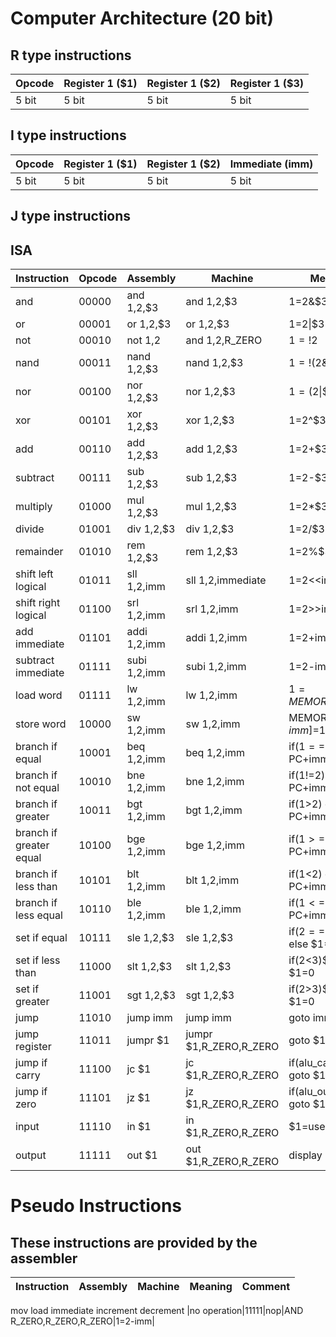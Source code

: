 # Computer Architecture (20 bit)

## R type instructions
|Opcode |Register 1 ($1) |Register 1 ($2)  |Register 1 ($3) |
---| --- | ---| ---|
5 bit | 5 bit | 5 bit | 5 bit|

## I type instructions
|Opcode |Register 1 ($1) |Register 1 ($2)  |Immediate (imm) |
---| --- | ---| ---|
5 bit | 5 bit | 5 bit | 5 bit|

## J type instructions
## ISA

|Instruction |Opcode |Assembly  |Machine |Meaning |
--- | --- | ---| ---| ---|
|and|00000|and $1,$2,$3|and $1,$2,$3|$1=$2&$3|
|or|00001|or $1,$2,$3|or $1,$2,$3|$1=$2\|$3|
|not|00010|not $1,$2|and $1,$2,R_ZERO|$1=!$2|
|nand|00011|nand $1,$2,$3|nand $1,$2,$3|$1=!($2&$3)|
|nor|00100|nor $1,$2,$3|nor $1,$2,$3|$1=($2\|$3)|
|xor|00101|xor $1,$2,$3|xor $1,$2,$3|$1=$2^$3|
|add|00110|add $1,$2,$3|add $1,$2,$3|$1=$2+$3|
|subtract|00111|sub $1,$2,$3|sub $1,$2,$3|$1=$2-$3|
|multiply|01000|mul $1,$2,$3|mul $1,$2,$3|$1=$2*$3|
|divide|01001|div $1,$2,$3|div $1,$2,$3|$1=$2/$3|
|remainder|01010|rem $1,$2,$3|rem $1,$2,$3|$1=$2%$3|
|shift left logical|01011|sll $1,$2,imm|sll $1,$2,immediate|$1=$2<<imm|
|shift right logical|01100|srl $1,$2,imm|srl $1,$2,imm|$1=$2>>imm|
|add immediate|01101|addi $1,$2,imm|addi $1,$2,imm|$1=$2+imm|
|subtract immediate|01111|subi $1,$2,imm|subi $1,$2,imm|$1=$2-imm|
|load word|01111|lw $1,$2,imm|lw $1,$2,imm|$1 = MEMORY[$2+imm]|
|store word|10000|sw $1,$2,imm|sw $1,$2,imm|MEMORY[$2+imm]=$1|
|branch if equal|10001|beq $1,$2,imm|beq $1,$2,imm|if($1==$2) goto PC+imm|
|branch if not equal|10010|bne $1,$2,imm|bne $1,$2,imm|if($1!=$2) goto PC+imm|
|branch if greater|10011|bgt $1,$2,imm|bgt $1,$2,imm|if($1>$2) goto PC+imm|
|branch if greater equal|10100|bge $1,$2,imm|bge $1,$2,imm|if($1>=$2) goto PC+imm|
|branch if less than|10101|blt $1,$2,imm|blt $1,$2,imm|if($1<$2) goto PC+imm|
|branch if less equal|10110|ble $1,$2,imm|ble $1,$2,imm|if($1<=$2) goto PC+imm|
|set if equal|10111|sle $1,$2,$3|sle $1,$2,$3|if($2==$3)$1=1 else $1=0|
|set if less than|11000|slt $1,$2,$3|slt $1,$2,$3|if($2<$3)$1=1 else $1=0|
|set if greater|11001|sgt $1,$2,$3|sgt $1,$2,$3|if($2>$3)$1=1 else $1=0|
|jump|11010|jump imm|jump imm|goto imm|
|jump register|11011|jumpr $1|jumpr $1,R_ZERO,R_ZERO|goto $1|
|jump if carry|11100|jc $1|jc $1,R_ZERO,R_ZERO|if(alu_carry==1) goto $1|
|jump if zero|11101|jz $1|jz $1,R_ZERO,R_ZERO|if(alu_output==0) goto $1|
|input|11110|in $1|in $1,R_ZERO,R_ZERO|$1=user_input|
|output|11111|out $1|out $1,R_ZERO,R_ZERO|display $1|

# Pseudo Instructions
## These instructions are provided by the assembler
|Instruction| Assembly  |Machine |Meaning |Comment |
--- | --- | ---| ---| ---|
mov
load immediate
increment
decrement
|no operation|11111|nop|AND R_ZERO,R_ZERO,R_ZERO|$1=$2-imm|